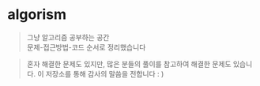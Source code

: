 # algorism

>그냥 알고리즘 공부하는 공간  
문제-접근방법-코드 순서로 정리했습니다

>혼자 해결한 문제도 있지만, 많은 분들의 풀이를 참고하여 해결한 문제도 있습니다.  이 저장소를 통해 감사의 말씀을 전합니다 : )